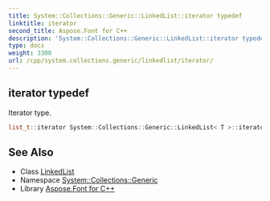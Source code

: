 ```yaml
---
title: System::Collections::Generic::LinkedList::iterator typedef
linktitle: iterator
second_title: Aspose.Font for C++
description: 'System::Collections::Generic::LinkedList::iterator typedef. Iterator type in C++.'
type: docs
weight: 3300
url: /cpp/system.collections.generic/linkedlist/iterator/
---
```

## iterator typedef


Iterator type.

```cpp
list_t::iterator System::Collections::Generic::LinkedList< T >::iterator
```

## See Also

* Class [LinkedList](../)
* Namespace [System::Collections::Generic](../../)
* Library [Aspose.Font for C++](../../../)
